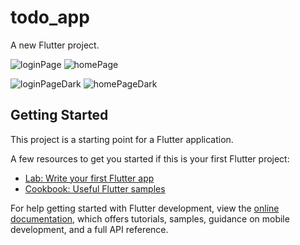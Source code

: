 # todo_app

A new Flutter project.

![loginPage](https://github.com/sevdeaydiin/todo/assets/74006598/0988eaac-a69e-4212-ac16-a814c4cf3701)                            ![homePage](https://github.com/sevdeaydiin/todo/assets/74006598/576191d5-6b1e-41c8-b96b-7a68bb19635e)

![loginPageDark](https://github.com/sevdeaydiin/todo/assets/74006598/d4024760-2b3f-4f72-9dc6-76464aa9d90e)                        ![homePageDark](https://github.com/sevdeaydiin/todo/assets/74006598/63ba1ee5-550c-4c65-af29-e30e8b59de47)



## Getting Started

This project is a starting point for a Flutter application.

A few resources to get you started if this is your first Flutter project:

- [Lab: Write your first Flutter app](https://docs.flutter.dev/get-started/codelab)
- [Cookbook: Useful Flutter samples](https://docs.flutter.dev/cookbook)

For help getting started with Flutter development, view the
[online documentation](https://docs.flutter.dev/), which offers tutorials,
samples, guidance on mobile development, and a full API reference.
